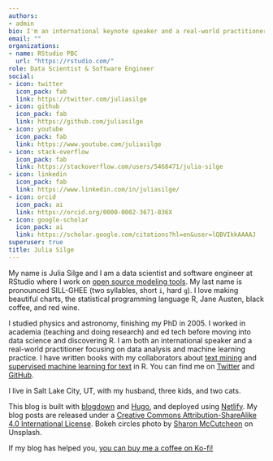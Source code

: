 ```yaml
---
authors:
- admin
bio: I'm an international keynote speaker and a real-world practitioner focusing on data analysis and machine learning practice. I love making beautiful charts and communicating about technical topics with diverse audiences.
email: ""
organizations:
- name: RStudio PBC
  url: "https://rstudio.com/"
role: Data Scientist & Software Engineer
social:
- icon: twitter
  icon_pack: fab
  link: https://twitter.com/juliasilge
- icon: github
  icon_pack: fab
  link: https://github.com/juliasilge
- icon: youtube
  icon_pack: fab
  link: https://www.youtube.com/juliasilge
- icon: stack-overflow
  icon_pack: fab
  link: https://stackoverflow.com/users/5468471/julia-silge
- icon: linkedin
  icon_pack: fab
  link: https://www.linkedin.com/in/juliasilge/
- icon: orcid
  icon_pack: ai
  link: https://orcid.org/0000-0002-3671-836X
- icon: google-scholar
  icon_pack: ai
  link: https://scholar.google.com/citations?hl=en&user=lQBVIkkAAAAJ
superuser: true
title: Julia Silge
---
```


My name is Julia Silge and I am a data scientist and software engineer at RStudio where I work on [open source modeling tools](https://www.tidymodels.org/). My last name is pronounced SILL-GHEE (two syllables, short `i`, hard `g`). I love making beautiful charts, the statistical programming language R, Jane Austen, black coffee, and red wine.

I studied physics and astronomy, finishing my PhD in 2005. I worked in academia (teaching and doing research) and ed tech before moving into data science and discovering R. I am both an international speaker and a real-world practitioner focusing on data analysis and machine learning practice. I have written books with my collaborators about [text mining](http://amzn.to/2tZkmxG) and [supervised machine learning for text](https://smltar.com/) in R. You can find me on [Twitter](https://twitter.com/juliasilge) and [GitHub](https://github.com/juliasilge). 

I live in Salt Lake City, UT, with my husband, three kids, and two cats.

This blog is built with [blogdown](https://github.com/rstudio/blogdown) and [Hugo](https://gohugo.io/), and deployed using [Netlify](https://www.netlify.com/). My blog posts are released under a [Creative Commons Attribution-ShareAlike 4.0 International License](http://creativecommons.org/licenses/by-sa/4.0/). Bokeh circles photo by [Sharon McCutcheon](https://unsplash.com/photos/62vi3TG5EDg) on Unsplash.

If my blog has helped you, [you can buy me a coffee on Ko-fi!](https://ko-fi.com/U7U4WG9B) 
